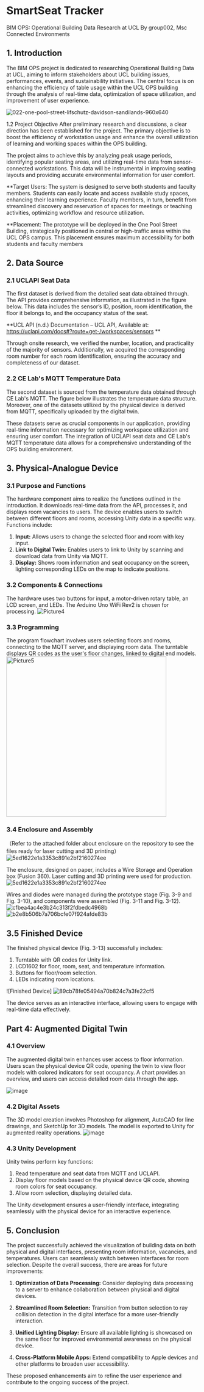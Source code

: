 # SmartSeat Tracker
BIM OPS: Operational Building Data Research at UCL
By group002, Msc Connected Environments

## 1. Introduction

The BIM OPS project is dedicated to researching Operational Building Data at UCL, aiming to inform stakeholders about UCL building issues, performances, events, and sustainability initiatives. The central focus is on enhancing the efficiency of table usage within the UCL OPS building through the analysis of real-time data, optimization of space utilization, and improvement of user experience.

![022-one-pool-street-lifschutz-davidson-sandilands-960x640](https://github.com/ChenRuan/Group2_SDV/assets/146268411/2db63ae2-bdd1-4c09-bfb4-0ddbca810246)

1.2 Project Objective
After preliminary research and discussions, a clear direction has been established for the project. The primary objective is to boost the efficiency of workstation usage and enhance the overall utilization of learning and working spaces within the OPS building.

The project aims to achieve this by analyzing peak usage periods, identifying popular seating areas, and utilizing real-time data from sensor-connected workstations. This data will be instrumental in improving seating layouts and providing accurate environmental information for user comfort.

**Target Users:
The system is designed to serve both students and faculty members. Students can easily locate and access available study spaces, enhancing their learning experience. Faculty members, in turn, benefit from streamlined discovery and reservation of spaces for meetings or teaching activities, optimizing workflow and resource utilization.

**Placement:
The prototype will be deployed in the One Pool Street Building, strategically positioned in central or high-traffic areas within the UCL OPS campus. This placement ensures maximum accessibility for both students and faculty members

## 2. Data Source

### 2.1 UCLAPI Seat Data

The first dataset is derived from the detailed seat data obtained through. The API provides comprehensive information, as illustrated in the figure below. This data includes the sensor’s ID, position, room identification, the floor it belongs to, and the occupancy status of the seat.

**UCL API (n.d.) Documentation – UCL API, Available at: https://uclapi.com/docs#?route=get-/workspaces/sensors **

Through onsite research, we verified the number, location, and practicality of the majority of sensors. Additionally, we acquired the corresponding room number for each room identification, ensuring the accuracy and completeness of our dataset.

### 2.2 CE Lab's MQTT Temperature Data

The second dataset is sourced from the temperature data obtained through CE Lab's MQTT. The figure below illustrates the temperature data structure. Moreover, one of the datasets utilized by the physical device is derived from MQTT, specifically uploaded by the digital twin.

These datasets serve as crucial components in our application, providing real-time information necessary for optimizing workspace utilization and ensuring user comfort. The integration of UCLAPI seat data and CE Lab's MQTT temperature data allows for a comprehensive understanding of the OPS building environment.

## 3. Physical-Analogue Device

### 3.1 Purpose and Functions

The hardware component aims to realize the functions outlined in the introduction. It downloads real-time data from the API, processes it, and displays room vacancies to users. The device enables users to switch between different floors and rooms, accessing Unity data in a specific way. Functions include:
1. **Input:** Allows users to change the selected floor and room with key input.
2. **Link to Digital Twin:** Enables users to link to Unity by scanning and download data from Unity via MQTT.
3. **Display:** Shows room information and seat occupancy on the screen, lighting corresponding LEDs on the map to indicate positions.

### 3.2 Components & Connections

The hardware uses two buttons for input, a motor-driven rotary table, an LCD screen, and LEDs. The Arduino Uno WiFi Rev2 is chosen for processing. 
![Picture4](https://github.com/ChenRuan/Group2_SDV/assets/146268411/514acc5f-bc9b-4c05-9314-17947b2c3c21)


### 3.3 Programming

The program flowchart involves users selecting floors and rooms, connecting to the MQTT server, and displaying room data. The turntable displays QR codes as the user's floor changes, linked to digital end models.
<img width="420" alt="Picture5" src="https://github.com/ChenRuan/Group2_SDV/assets/146268411/b0d1f87d-f53a-4d36-8fc6-74e3d7c6e955">


### 3.4 Enclosure and Assembly 
（Refer to the attached folder about enclosure on the repository to see the files ready for laser cutting and 3D printing）
![5ed1622e1a3353c891e2bf2160274ee](https://github.com/ChenRuan/Group2_SDV/assets/146268411/de54819f-b765-428b-a276-5775d7ab3498)

The enclosure, designed on paper, includes a Wire Storage and Operation box (Fusion 360). Laser cutting and 3D printing were used for production.
![5ed1622e1a3353c891e2bf2160274ee](https://github.com/ChenRuan/Group2_SDV/assets/146268411/2b1c98af-2527-4286-9f76-10c2cb21b242)

Wires and diodes were managed during the prototype stage (Fig. 3-9 and Fig. 3-10), and components were assembled (Fig. 3-11 and Fig. 3-12).
![cfbea4ac4e3b24c313f2fdbedc4968b](https://github.com/ChenRuan/Group2_SDV/assets/146268411/63dfd71a-a3ca-412b-a7cb-4232b7e141d1)
![b2e8b506b7a706bcfe07f924afde83b](https://github.com/ChenRuan/Group2_SDV/assets/146268411/b30287bb-6cee-4b05-9a48-7050ad79ba2b)

## 3.5 Finished Device

The finished physical device (Fig. 3-13) successfully includes:
1. Turntable with QR codes for Unity link.
2. LCD1602 for floor, room, seat, and temperature information.
3. Buttons for floor/room selection.
4. LEDs indicating room locations.

![Finished Device] ![89cb78fe05494a70b824c7a3fe22cf5](https://github.com/ChenRuan/Group2_SDV/assets/146268411/89a88716-63a3-4d4a-9db3-26550629fe60)


The device serves as an interactive interface, allowing users to engage with real-time data effectively.

## Part 4: Augmented Digital Twin

### 4.1 Overview

The augmented digital twin enhances user access to floor information. Users scan the physical device QR code, opening the twin to view floor models with colored indicators for seat occupancy. A chart provides an overview, and users can access detailed room data through the app.

![image](https://github.com/ChenRuan/Group2_SDV/assets/146268411/72fcad43-f73d-4233-9a91-eddfce1b5bd3)

### 4.2 Digital Assets

The 3D model creation involves Photoshop for alignment, AutoCAD for line drawings, and SketchUp for 3D models. The model is exported to Unity for augmented reality operations.
![image](https://github.com/ChenRuan/Group2_SDV/assets/146268411/98e16545-707d-4941-a095-f392daffd5d6)


### 4.3 Unity Development

Unity twins perform key functions:

1. Read temperature and seat data from MQTT and UCLAPI.
2. Display floor models based on the physical device QR code, showing room colors for seat occupancy.
3. Allow room selection, displaying detailed data.

The Unity development ensures a user-friendly interface, integrating seamlessly with the physical device for an interactive experience.

## 5. Conclusion

The project successfully achieved the visualization of building data on both physical and digital interfaces, presenting room information, vacancies, and temperatures. Users can seamlessly switch between interfaces for room selection. Despite the overall success, there are areas for future improvements:

1. **Optimization of Data Processing:** Consider deploying data processing to a server to enhance collaboration between physical and digital devices.

2. **Streamlined Room Selection:** Transition from button selection to ray collision detection in the digital interface for a more user-friendly interaction.

3. **Unified Lighting Display:** Ensure all available lighting is showcased on the same floor for improved environmental awareness on the physical device.

4. **Cross-Platform Mobile Apps:** Extend compatibility to Apple devices and other platforms to broaden user accessibility.

These proposed enhancements aim to refine the user experience and contribute to the ongoing success of the project.


